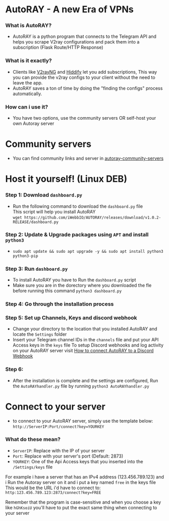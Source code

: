 # AutoRAY - A new Era of VPNs
### What is AutoRAY?
- AutoRAY is a python program that connects to the Telegram API and helps you scrape V2ray configurations and pack them into a subscription (Flask Route/HTTP Response)
### What is it exactly?
- Clients like [V2rayNG](https://github.com/2dust/v2rayNG) and [Hiddify](https://github.com/hiddify/hiddify-next) let you add subscriptions, This way you can provide the v2ray configs to your client without the need to leave the app.
- AutoRAY saves a ton of time by doing the "finding the configs" process automatically.

### How can i use it?
- You have two options, use the community servers OR self-host your own Autoray server

# Community servers
- You can find community links and server in [autoray-community-servers](https://github.com/iWebbIO/Autoray-public-servers)

# Host it yourself! **(Linux DEB)**
### Step 1: Download `dashboard.py`
- Run the following command to download the `dashboard.py` file<br>
This script will help you install AutoRAY
<br>`wget https://github.com/iWebbIO/AUTORAY/releases/download/v1.0.2-RELEASE/dashboard.py`
### Step 2: Update & Upgrade packages using `APT` and install `python3`
- `sudo apt update && sudo apt upgrade -y && sudo apt install python3 python3-pip`
### Step 3: Run `dashboard.py`
- To install AutoRAY you have to Run the `dashboard.py` script<br>
- Make sure you are in the dorectory where you downloaded the fle before running this command
`python3 dashboard.py`
### Step 4: Go through the installation process
### Step 5: Set up Channels, Keys and discord webhook
- Change your directory to the location that you installed AutoRAY and locate the `Settings` folder
- Insert your Telegram channel IDs in the `channels` file and put your API Access keys in the `keys` file
To setup Discord webhooks and log activity on your AutoRAY server visit [How to connect AutoRAY to a Discord Webhook](https://github.com/iWebbIO/AUTORAY/wiki/Connect-AutoRAY-to-a-Discord-webhook)

### Step 6:
- After the installation is complete and the settings are configured, Run the `AutoRAYhandler.py` file by running ```python3 AutoRAYhandler.py```

# Connect to your server
- to connect to your AutoRAY server, simply use the template below:<br>
`http://ServerIP:Port/connect?key=YOURKEY`
### What do these mean?
- `ServerIP`: Replace with the IP of your server
- `Port`: Replace with your server's port (Default: 2873)
- `YOURKEY`: One of the Api Access keys that you inserted into the `/Settings/keys` file

For example i have a server that has an IPv4 address (123.456.789.123)
and i Run the Autoray server on it and i put a key named `free` in the keys file
This would be the URL i'd have to connect to:
`http:123.456.789.123:2873/connect?key=FREE`

Remember that the program is case-sensitive and when you choose a key like `hGhKsoiU` you'll have to put the exact same thing when connecting to your server
